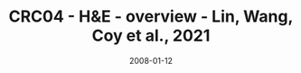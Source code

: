 ---
title: CRC04 - H&E - overview - Lin, Wang, Coy et al., 2021
image: https://labsyspharm.github.io/HTA-CRCATLAS-1/images/thumbnail-crc04-he-overview.jpg
date: '2008-01-12'
minerva_link: https://labsyspharm.github.io/HTA-CRCATLAS-1/minerva/crc04-he-overview.html
info_link: null
show_page_link: false
tag: overview
---